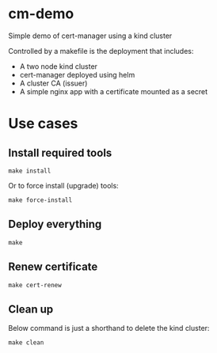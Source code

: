 # cm-demo
Simple demo of cert-manager using a kind cluster

Controlled by a makefile is the deployment that includes:

* A two node kind cluster
* cert-manager deployed using helm
* A cluster CA (issuer)
* A simple nginx app with a certificate mounted as a secret

# Use cases

## Install required tools

```
make install
```

Or to force install (upgrade) tools:
```
make force-install
```

## Deploy everything

```
make
```

## Renew certificate

```
make cert-renew
```

## Clean up

Below command is just a shorthand to delete the kind cluster:

```
make clean
```
